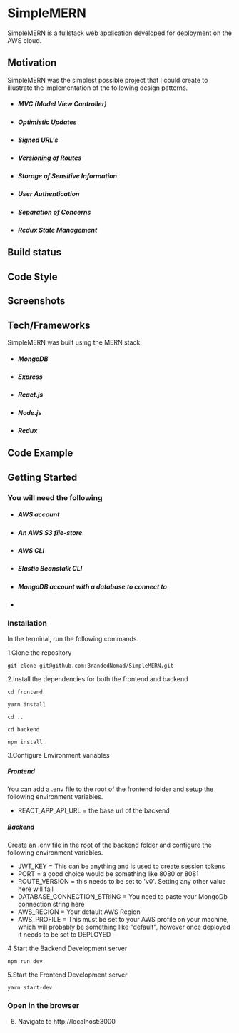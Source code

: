 # SimpleMERN

SimpleMERN is a fullstack web application developed for deployment on the AWS cloud.

## Motivation

SimpleMERN was the simplest possible project that I could create to illustrate the implementation of the following design patterns.

- ##### MVC (Model View Controller)
- ##### Optimistic Updates
- ##### Signed URL's 
- ##### Versioning of Routes
- ##### Storage of Sensitive Information
- ##### User Authentication
- ##### Separation of Concerns
- ##### Redux State Management

## Build status

## Code Style

## Screenshots

## Tech/Frameworks

SimpleMERN was built using the MERN stack. 

- ##### MongoDB
- ##### Express
- ##### React.js
- ##### Node.js
- ##### Redux

## Code Example

## Getting Started

### You will need the following

- ##### AWS account
- ##### An AWS S3 file-store
- ##### AWS CLI
- ##### Elastic Beanstalk CLI
- ##### MongoDB account with a database to connect to
- 

### Installation

In the terminal, run the following commands.

1.Clone the repository

`git clone git@github.com:BrandedNomad/SimpleMERN.git`


2.Install the dependencies for both the frontend and backend

`cd frontend`

`yarn install`

`cd ..`

`cd backend`

`npm install`

3.Configure Environment Variables

##### Frontend

You can add a .env file to the root of the frontend folder and setup the following environment variables.

- REACT_APP_API_URL = the base url of the backend

##### Backend

Create an .env file in the root of the backend folder and configure the following environment variables.

- JWT_KEY = This can be anything and is used to create session tokens
- PORT = a good choice would be something like 8080 or 8081
- ROUTE_VERSION = this needs to be set to 'v0'. Setting any other value here will fail
- DATABASE_CONNECTION_STRING = You need to paste your MongoDb connection string here
- AWS_REGION = Your default AWS Region 
- AWS_PROFILE = This must be set to your AWS profile on your machine, which will probably be something like "default", however once deployed it needs to be set to DEPLOYED

4 Start the Backend Development server

`npm run dev`

5.Start the Frontend Development server

`yarn start-dev`

### Open in the browser

6. Navigate to http://localhost:3000



